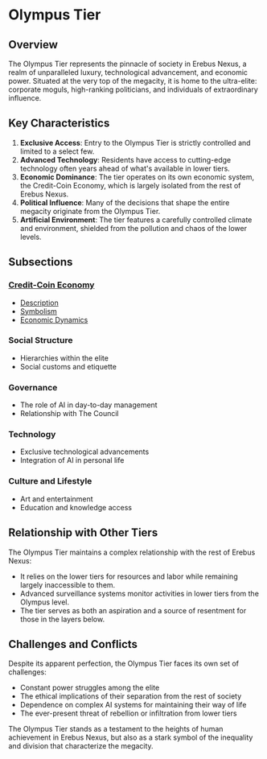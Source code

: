 # Olympus Tier

## Overview

The Olympus Tier represents the pinnacle of society in Erebus Nexus, a realm of unparalleled luxury, technological advancement, and economic power. Situated at the very top of the megacity, it is home to the ultra-elite: corporate moguls, high-ranking politicians, and individuals of extraordinary influence.

## Key Characteristics

1. **Exclusive Access**: Entry to the Olympus Tier is strictly controlled and limited to a select few.
2. **Advanced Technology**: Residents have access to cutting-edge technology often years ahead of what's available in lower tiers.
3. **Economic Dominance**: The tier operates on its own economic system, the Credit-Coin Economy, which is largely isolated from the rest of Erebus Nexus.
4. **Political Influence**: Many of the decisions that shape the entire megacity originate from the Olympus Tier.
5. **Artificial Environment**: The tier features a carefully controlled climate and environment, shielded from the pollution and chaos of the lower levels.

## Subsections

### [Credit-Coin Economy](./credit_coin_economy)
- [Description](./credit_coin_economy/description.md)
- [Symbolism](./credit_coin_economy/symbolism.md)
- [Economic Dynamics](./credit_coin_economy/economic_dynamics.md)

### Social Structure
- Hierarchies within the elite
- Social customs and etiquette

### Governance
- The role of AI in day-to-day management
- Relationship with The Council

### Technology
- Exclusive technological advancements
- Integration of AI in personal life

### Culture and Lifestyle
- Art and entertainment
- Education and knowledge access

## Relationship with Other Tiers

The Olympus Tier maintains a complex relationship with the rest of Erebus Nexus:

- It relies on the lower tiers for resources and labor while remaining largely inaccessible to them.
- Advanced surveillance systems monitor activities in lower tiers from the Olympus level.
- The tier serves as both an aspiration and a source of resentment for those in the layers below.

## Challenges and Conflicts

Despite its apparent perfection, the Olympus Tier faces its own set of challenges:

- Constant power struggles among the elite
- The ethical implications of their separation from the rest of society
- Dependence on complex AI systems for maintaining their way of life
- The ever-present threat of rebellion or infiltration from lower tiers

The Olympus Tier stands as a testament to the heights of human achievement in Erebus Nexus, but also as a stark symbol of the inequality and division that characterize the megacity.
